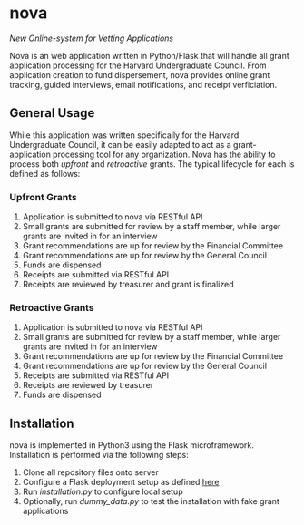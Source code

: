 # nova

*New Online-system for Vetting Applications*

Nova is an web application written in Python/Flask that will handle all grant application processing for the Harvard Undergraduate Council. From application creation to fund dispersement, nova provides online grant tracking, guided interviews, email notifications, and receipt verficiation.

## General Usage

While this application was written specifically for the Harvard Undergraduate Council, it can be easily adapted to act as a grant-application processing tool for any organization. Nova has the ability to process both *upfront* and *retroactive* grants. The typical lifecycle for each is defined as follows:

### Upfront Grants

1. Application is submitted to nova via RESTful API
2. Small grants are submitted for review by a staff member, while larger grants are invited in for an interview
3. Grant recommendations are up for review by the Financial Committee
4. Grant recommendations are up for review by the General Council
5. Funds are dispensed
6. Receipts are submitted via RESTful API
7. Receipts are reviewed by treasurer and grant is finalized


### Retroactive Grants

1. Application is submitted to nova via RESTful API
2. Small grants are submitted for review by a staff member, while larger grants are invited in for an interview
3. Grant recommendations are up for review by the Financial Committee
4. Grant recommendations are up for review by the General Council
5. Receipts are submitted via RESTful API
6. Receipts are reviewed by treasurer
7. Funds are dispensed


## Installation

nova is implemented in Python3 using the Flask microframework. Installation is performed via the following steps:

1. Clone all repository files onto server
2. Configure a Flask deployment setup as defined [here](http://flask.pocoo.org/docs/latest/deploying/)
3. Run *installation.py* to configure local setup
4. Optionally, run *dummy_data.py* to test the installation with fake grant applications
